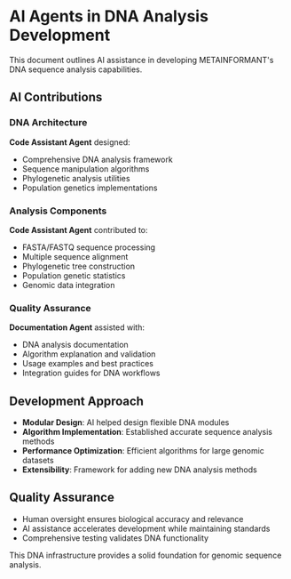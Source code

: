 # AI Agents in DNA Analysis Development

This document outlines AI assistance in developing METAINFORMANT's DNA sequence analysis capabilities.

## AI Contributions

### DNA Architecture
**Code Assistant Agent** designed:
- Comprehensive DNA analysis framework
- Sequence manipulation algorithms
- Phylogenetic analysis utilities
- Population genetics implementations

### Analysis Components
**Code Assistant Agent** contributed to:
- FASTA/FASTQ sequence processing
- Multiple sequence alignment
- Phylogenetic tree construction
- Population genetic statistics
- Genomic data integration

### Quality Assurance
**Documentation Agent** assisted with:
- DNA analysis documentation
- Algorithm explanation and validation
- Usage examples and best practices
- Integration guides for DNA workflows

## Development Approach

- **Modular Design**: AI helped design flexible DNA modules
- **Algorithm Implementation**: Established accurate sequence analysis methods
- **Performance Optimization**: Efficient algorithms for large genomic datasets
- **Extensibility**: Framework for adding new DNA analysis methods

## Quality Assurance

- Human oversight ensures biological accuracy and relevance
- AI assistance accelerates development while maintaining standards
- Comprehensive testing validates DNA functionality

This DNA infrastructure provides a solid foundation for genomic sequence analysis.